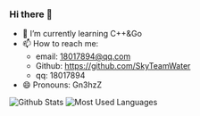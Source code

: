 ### Hi there 👋

<!--
**SkyTeamWater/SkyTeamWater** is a ✨ _special_ ✨ repository because its `README.md` (this file) appears on your GitHub profile.

Here are some ideas to get you started:

- 🔭 I’m currently working on ...
- 🌱 I’m currently learning ...
- 👯 I’m looking to collaborate on ...
- 🤔 I’m looking for help with ...
- 💬 Ask me about ...
- 📫 How to reach me: ...
- 😄 Pronouns: ...
- ⚡ Fun fact: ...
-->
 - 🌱 I’m currently learning C++&Go
 - 📫 How to reach me: 
    - email: 18017894@qq.com
    - Github: https://github.com/SkyTeamWater
    - qq: 18017894
 - 😄 Pronouns: Gn3hzZ

![Github Stats](https://github-readme-stats.vercel.app/api?username=SkyTeamWater&show_icons=true&theme=radical&count_private=true)
![Most Used Languages](https://github-readme-stats.vercel.app/api/top-langs/?username=SkyTeamWater&theme=radical&layout=compact&count_private=true)
